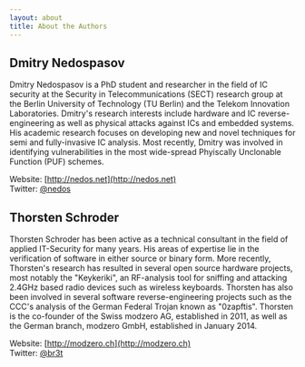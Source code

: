 ```yaml
---
layout: about
title: About the Authors
---
```


## Dmitry Nedospasov

Dmitry Nedospasov is a PhD student and researcher in the field of IC security at the Security in Telecommunications (SECT) research group at the Berlin University of Technology (TU Berlin) and the Telekom Innovation Laboratories.
Dmitry's research interests include hardware and IC reverse-engineering as well as physical attacks against ICs and embedded systems.
His academic research focuses on developing new and novel techniques for semi and fully-invasive IC analysis.
Most recently, Dmitry was involved in identifying vulnerabilities in the most wide-spread Phyiscally Unclonable Function (PUF) schemes. 

Website: [http://nedos.net](http://nedos.net)  
Twitter: [@nedos](http://twitter.com/nedos)

## Thorsten Schroder

Thorsten Schroder has been active as a technical consultant in the field of applied IT-Security for many years.
His areas of expertise lie in the verification of software in either source or binary form.
More recently, Thorsten's research has resulted in several open source hardware projects, most notably the "Keykeriki", an RF-analysis tool for sniffing and attacking 2.4GHz based radio devices such as wireless keyboards.
Thorsten has also been involved in several software reverse-engineering projects such as the CCC's analysis of the German Federal Trojan known as "0zapftis".
Thorsten is the co-founder of the Swiss modzero AG, established in 2011, as well as the German branch, modzero GmbH, established in January 2014. 

Website: [http://modzero.ch](http://modzero.ch)  
Twitter: [@br3t](http://twitter.com/br3t)
